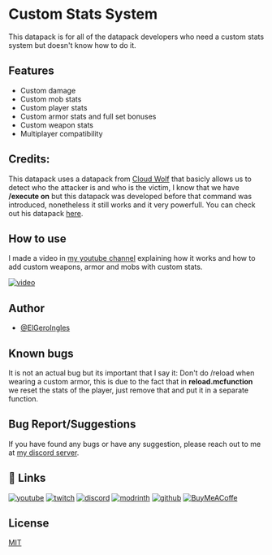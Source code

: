 # Custom Stats System

This datapack is for all of the datapack developers who need a custom stats system but doesn't know how to do it.

## Features

- Custom damage
- Custom mob stats
- Custom player stats
- Custom armor stats and full set bonuses
- Custom weapon stats
- Multiplayer compatibility

## Credits:

This datapack uses a datapack from [Cloud Wolf](https://www.youtube.com/@CloudWolfMinecraft) that basicly allows us to detect who the attacker is and who is the victim, I know that we have **/execute on** but this datapack was developed before that command was introduced, nonetheless it still works and it very powerfull. You can check out his datapack [here](https://youtu.be/YZfCBBvOMN4).

## How to use

I made a video in [my youtube channel](https://www.youtube.com/@elgeroingles) explaining how it works and how to add custom weapons, armor and mobs with custom stats.

[![video](https://img.youtube.com/vi/NzVVGIwblR4/0.jpg)](https://www.youtube.com/watch?v=NzVVGIwblR4)


## Author

- [@ElGeroIngles](https://modrinth.com/user/ElGeroIngles)


## Known bugs

It is not an actual bug but its important that I say it: Don't do /reload when wearing a custom armor, this is due to the fact that in **reload.mcfunction** we reset the stats of the player, just remove that and put it in a separate function.


## Bug Report/Suggestions

If you have found any bugs or have any suggestion, please reach out to me at [my discord server](https://discord.gg/bGd2QyqjCg).


## 🔗 Links
[![youtube](https://img.shields.io/badge/youtube-ff0000?style=for-the-badge&logo=youtube&logoColor=white)](https://www.youtube.com/@ElGeroIngles)
[![twitch](https://img.shields.io/badge/twitch-6441a5?style=for-the-badge&logo=twitch&logoColor=white)](https://www.twitch.tv/elgeroingles)
[![discord](https://img.shields.io/badge/discord-7289DA?style=for-the-badge&logo=discord&logoColor=white)](https://discord.gg/bGd2QyqjCg)
[![modrinth](https://img.shields.io/badge/modrinth-5AD770?style=for-the-badge&logo=modrinth&logoColor=white)](https://modrinth.com/user/ElGeroIngles)
[![github](https://img.shields.io/badge/github-000000?style=for-the-badge&logo=github&logoColor=white)](https://github.com/ElGeroIngles)
[![BuyMeACoffe](https://img.shields.io/badge/BuyMeACoffe-ffdd02?style=for-the-badge&logo=buymeacoffee&logoColor=white)](https://www.buymeacoffee.com/ElGeroIngles)

## License

[MIT](https://choosealicense.com/licenses/mit/)

